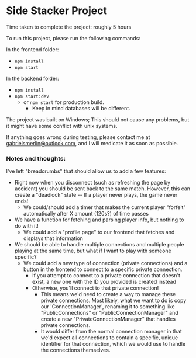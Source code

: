 # Side Stacker Project

Time taken to complete the project:
roughly 5 hours

To run this project, please run the following commands:

In the frontend folder:
 - `npm install`
 - `npm start`

In the backend folder:
 - `npm install`
 - `npm start:dev`
   - or `npm start` for production build.
     - Keep in mind databases will be different.

The project was built on Windows; 
This should not cause any problems, 
but it might have some conflict with unix systems.

If anything goes wrong during testing, 
please contact me at gabrielsmerlin@outlook.com, 
and I will medicate it as soon as possible.

### Notes and thoughts:
I've left "breadcrumbs" that should allow us to add a few features:
- Right now when you disconnect (such as refreshing the page by accident) you should be sent back to the same match. However, this can create a "deadlock" state -- If a player never plays, the game never ends!
  - We could/should add a timer that makes the current player "forfeit" automatically after X amount (120s?) of time passes
- We have a function for fetching and parsing player info, but nothing to do with it!
  - We could add a "profile page" to our frontend that fetches and displays that information
- We should be able to handle multiple connections and multiple people playing at the same time, but what if I want to play with someone specific?
  - We could add a new type of connection (private connections) and a button in the frontend to connect to a specific private connection.
    - If you attempt to connect to a private connection that doesn't exist, a new one with the ID you provided is created instead
    - Otherwise, you'll connect to that private connection!
      - This means we'd need to create a way to manage these private connections. Most likely, what we want to do is copy our 'ConnectionManager', renaming it to something like "PublicConnections" or "PublicConnectionManager" and create a new "PrivateConnectionManager" that handles private connections.
      - It would differ from the normal connection manager in that we'd expect all connections to contain a specific, unique identifier for that connection, which we would use to handle the connections themselves.
